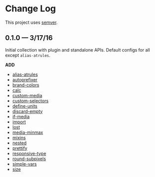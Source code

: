 # Change Log

This project uses [semver](http://semver.org/).

## 0.1.0 &mdash; 3/17/16

Initial collection with plugin and standalone APIs. Default configs for all except `alias-atrules`.

**ADD**

- [alias-atrules](https://github.com/maximkoretskiy/postcss-alias-atrules)
- [autoprefixer](https://github.com/postcss/autoprefixer)
- [brand-colors](https://github.com/postcss/postcss-brand-colors)
- [calc](https://github.com/postcss/postcss-calc)
- [custom-media](https://github.com/postcss/postcss-custom-media)
- [custom-selectors](https://github.com/postcss/postcss-custom-selectors)
- [define-units](https://github.com/LestaD/postcss-define-units)
- [discard-empty](https://github.com/ben-eb/postcss-discard-empty)
- [if-media](https://github.com/arccoza/postcss-if-media)
- [import](https://github.com/postcss/postcss-import)
- [lost](https://github.com/peterramsing/lost)
- [media-minmax](https://github.com/postcss/postcss-media-minmax)
- [mixins](https://github.com/postcss/postcss-mixins)
- [nested](https://github.com/postcss/postcss-nested)
- [prettify](https://github.com/codekirei/postcss-prettify)
- [responsive-type](https://github.com/seaneking/postcss-responsive-type)
- [round-subpixels](https://github.com/himynameisdave/postcss-round-subpixels)
- [simple-vars](https://github.com/postcss/postcss-simple-vars)
- [size](https://github.com/postcss/postcss-size)


